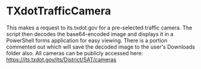 # TXdotTrafficCamera
This makes a request to its.txdot.gov for a pre-selected traffic camera.  The script then decodes the base64-encoded image and displays it in a PowerShell forms application for easy viewing.  There is a portion commented out which will save the decoded image to the user's Downloads folder also.  All cameras can be publicly accessed here:  https://its.txdot.gov/its/District/SAT/cameras
